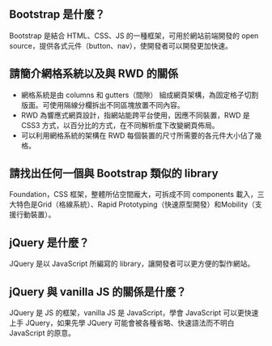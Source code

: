 ## Bootstrap 是什麼？

Bootstrap 是結合 HTML、CSS、JS 的一種框架，可用於網站前端開發的 open source，提供各式元件（button、nav），使開發者可以開發更加快速。

## 請簡介網格系統以及與 RWD 的關係
- 網格系統是由 columns 和 gutters（間隙） 組成網頁架構，為固定格子切割版面。可使用隔線分欄拆出不同區塊放置不同內容。
- RWD 為響應式網頁設計，指網站能跨平台使用，因應不同裝置，RWD 是 CSS3 方式，以百分比的方式，在不同解析度下改變網頁佈局。
- 可以利用網格系統的架構在 RWD 每個裝置的尺寸所需要的各元件大小佔了幾格。

## 請找出任何一個與 Bootstrap 類似的 library
Foundation，CSS 框架，整體所佔空間龐大，可拆成不同 components 載入，三大特色是Grid（格線系統）、Rapid Prototyping（快速原型開發）和Mobility（支援行動裝置）。
## jQuery 是什麼？
JQuery 是以 JavaScript 所編寫的 library，讓開發者可以更方便的製作網站。

## jQuery 與 vanilla JS 的關係是什麼？
JQuery 是 JS 的框架，vanilla JS 是 JavaScript，學會 JavaScript 可以更快速上手 JQuery，如果先學 JQuery 可能會被各種省略、快速語法而不明白 JavaScript 的原意。


